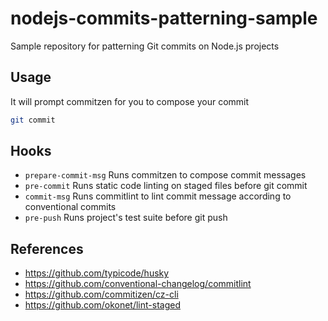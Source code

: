 # nodejs-commits-patterning-sample

Sample repository for patterning Git commits on Node.js projects

## Usage

It will prompt commitzen for you to compose your commit

```sh
git commit
```

## Hooks

- `prepare-commit-msg` Runs commitzen to compose commit messages
- `pre-commit` Runs static code linting on staged files before git commit
- `commit-msg` Runs commitlint to lint commit message according to conventional commits
- `pre-push` Runs project's test suite before git push

## References

- https://github.com/typicode/husky
- https://github.com/conventional-changelog/commitlint
- https://github.com/commitizen/cz-cli
- https://github.com/okonet/lint-staged